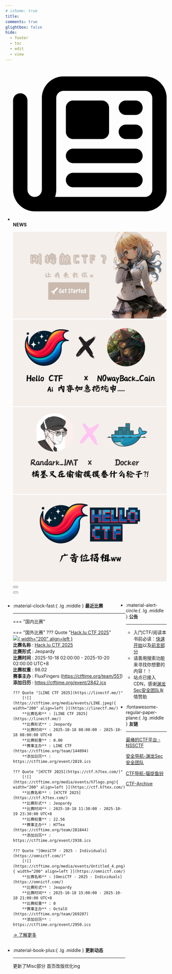 ```yaml
---
# ishome: true
title: 
comments: true
glightbox: false
hide:
  - footer
  - toc
  - edit
  - view
---
```


<div class="grid cards">
    <ul>
        <li>
            <p><span class="twemoji lg middle"><svg xmlns="http://www.w3.org/2000/svg"
                        viewBox="0 0 512 512"><!--! Font Awesome Free 6.5.1 by @fontawesome - https://fontawesome.com License - https://fontawesome.com/license/free (Icons: CC BY 4.0, Fonts: SIL OFL 1.1, Code: MIT License) Copyright 2023 Fonticons, Inc.-->
                        <path
                            d="M168 80c-13.3 0-24 10.7-24 24v304c0 8.4-1.4 16.5-4.1 24H440c13.3 0 24-10.7 24-24V104c0-13.3-10.7-24-24-24H168zM72 480c-39.8 0-72-32.2-72-72V112c0-13.3 10.7-24 24-24s24 10.7 24 24v296c0 13.3 10.7 24 24 24s24-10.7 24-24V104c0-39.8 32.2-72 72-72h272c39.8 0 72 32.2 72 72v304c0 39.8-32.2 72-72 72H72zm104-344c0-13.3 10.7-24 24-24h96c13.3 0 24 10.7 24 24v80c0 13.3-10.7 24-24 24h-96c-13.3 0-24-10.7-24-24v-80zm200-24h32c13.3 0 24 10.7 24 24s-10.7 24-24 24h-32c-13.3 0-24-10.7-24-24s10.7-24 24-24zm0 80h32c13.3 0 24 10.7 24 24s-10.7 24-24 24h-32c-13.3 0-24-10.7-24-24s10.7-24 24-24zm-176 80h208c13.3 0 24 10.7 24 24s-10.7 24-24 24H200c-13.3 0-24-10.7-24-24s10.7-24 24-24zm0 80h208c13.3 0 24 10.7 24 24s-10.7 24-24 24H200c-13.3 0-24-10.7-24-24s10.7-24 24-24z">
                        </path>
                    </svg></span> <strong>NEWS</strong></p>
            <div class="grid cards">
                <div class="carousel">
                    <div class="carousel-container">
                        <a href="../HC_Start/" target="_blank"><img src="./assets/banner-quickstart.png" /></a>
                        <a href="../HC_AI/" target="_blank"><img src="./assets/banner-update.png" /></a>
                        <a href="https://github.com/CTF-Archives" target="_blank"><img
                                src="./assets/banner-Achieve.png" /></a>
                        <a href="javascript:alert$.next('我很可爱，请给我钱w');"><img
                                src="./assets/Banner-imcutesogivememoney.png" /></a>
                    </div>
                    <!-- 触发 hover 的区域 -->
                    <div class="carousel-hover left">
                        <button class="carousel-btn left" onclick="leftShift()"></button>
                    </div>
                    <div class="carousel-hover right">
                        <button class="carousel-btn right" onclick="rightShift()"></button>
                    </div>
                    <div class="carousel-bottom"></div>
                </div>
            </div>
        </li>
    </ul>
</div>

<div class="grid grid-cols-8 gap-4" style="display: grid;grid-template-columns: 70% 30%;" markdown>

<div class="grid cards" style="display: grid; grid-template-columns: 1fr;" markdown>

<div class="grid cards" markdown>

-   :material-clock-fast:{ .lg .middle } __最近比赛__

    ---
    <!-- 主页赛事展示_开始 -->
    === "国内比赛"
    
    === "国外比赛"
        ??? Quote "[Hack.lu CTF 2025](https://flu.xxx/)"  
            [![](https://ctftime.org/media/events/logo-small_1.png){ width="200" align=left }](https://flu.xxx/)  
            **比赛名称** : [Hack.lu CTF 2025](https://flu.xxx/)  
            **比赛形式** : Jeopardy  
            **比赛时间** : 2025-10-18 02:00:00 - 2025-10-20 02:00:00 UTC+8  
            **比赛权重** : 98.02  
            **赛事主办** : FluxFingers (https://ctftime.org/team/551)  
            **添加日历** : https://ctftime.org/event/2842.ics  
            
        ??? Quote "[LINE CTF 2025](https://linectf.me/)"  
            [![](https://ctftime.org/media/events/LINE.jpeg){ width="200" align=left }](https://linectf.me/)  
            **比赛名称** : [LINE CTF 2025](https://linectf.me/)  
            **比赛形式** : Jeopardy  
            **比赛时间** : 2025-10-18 08:00:00 - 2025-10-18 08:00:00 UTC+8  
            **比赛权重** : 0.00  
            **赛事主办** : LINE CTF (https://ctftime.org/team/144094)  
            **添加日历** : https://ctftime.org/event/2819.ics  
            
        ??? Quote "[H7CTF 2025](https://ctf.h7tex.com/)"  
            [![](https://ctftime.org/media/events/h7logo.png){ width="200" align=left }](https://ctf.h7tex.com/)  
            **比赛名称** : [H7CTF 2025](https://ctf.h7tex.com/)  
            **比赛形式** : Jeopardy  
            **比赛时间** : 2025-10-18 11:30:00 - 2025-10-19 23:30:00 UTC+8  
            **比赛权重** : 22.56  
            **赛事主办** : H7Tex (https://ctftime.org/team/281844)  
            **添加日历** : https://ctftime.org/event/2938.ics  
            
        ??? Quote "[OmniCTF - 2025 - Individuals](https://omnictf.com/)"  
            [![](https://ctftime.org/media/events/Untitled_4.png){ width="200" align=left }](https://omnictf.com/)  
            **比赛名称** : [OmniCTF - 2025 - Individuals](https://omnictf.com/)  
            **比赛形式** : Jeopardy  
            **比赛时间** : 2025-10-18 15:00:00 - 2025-10-18 21:00:00 UTC+8  
            **比赛权重** : 0  
            **赛事主办** : OctalO (https://ctftime.org/team/269207)  
            **添加日历** : https://ctftime.org/event/2950.ics  
            
    <!-- 主页赛事展示_结束 -->
    [→ 了解更多](./Event/)

</div>
  <div class="grid cards" markdown>

-   :material-book-plus:{ .lg .middle } __更新动态__

    ---

    更新了Misc部分 首页改版优化ing

</div>  
</div>
<div class="grid cards" markdown>

<div class="grid cards" markdown>

-   :material-alert-circle:{ .lg .middle } __公告__

    ---

    - 入门CTF/阅读本书前必读：[快速开始](./HC_Start/)以及[前言部分](./HC_Preface/)  
    - 请善用搜索功能来寻找你想要的内容！！
    - 站点已接入 CDN，感谢[渊龙Sec安全团队](https://dh.aabyss.cn)友情赞助

-   :fontawesome-regular-paper-plane:{ .lg .middle } __友链__

    ---

    [最棒的CTF平台 - NSSCTF](https://www.nssctf.cn/)  

    [安全导航-渊龙Sec安全团队](https://dh.aabyss.cn)    

    [CTF导航-猫捉鱼铃](https://ctf.mzy0.com/)

    [CTF-Archive](https://github.com/CTF-Archives)

</div>   

</div>

</div>
